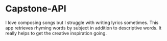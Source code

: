 # Capstone-API

I love composing songs but I struggle with writing lyrics sometimes. This app retrieves rhyming words by subject in addition to descriptive words. It really helps to get the creative inspiration going.

